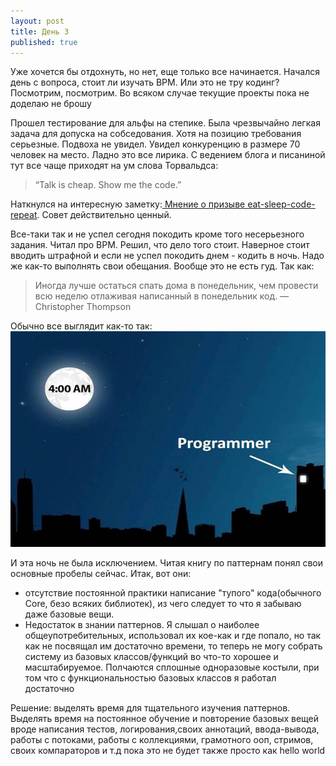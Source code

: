 ```yaml
---
layout: post
title: День 3
published: true
---
```


Уже хочется бы отдохнуть, но нет, еще только все начинается. Начался день с вопроса, стоит ли изучать BPM. Или это не тру кодинг? Посмотрим, посмотрим. Во всяком случае текущие проекты пока не доделаю не брошу

Прошел тестирование для альфы на степике. Была чрезвычайно легкая задача для допуска на собседования. Хотя на позицию требования серьезные. Подвоха не увидел. Увидел конкуренцию в размере 70 человек на место. Ладно это все лирика. С ведением блога и писаниной тут все чаще приходят на ум слова Торвальдса: 

> “Talk is cheap. Show me the code.”

Наткнулся на интересную заметку:[ Mнение о призыве eat-sleep-code-repeat](https://m.signalvnoise.com/eat-sleep-code-repeat-is-such-bullshit-c2a4d9beaaf5). Совет действительно ценный.

Все-таки так и не успел сегодня покодить кроме того несерьезного задания. Читал про BPM. Решил, что дело того стоит. 
Наверное стоит вводить штрафной и если не успел покодить днем - кодить в ночь. Надо же как-то выполнять свои обещания. Вообще это не есть гуд. Так как: 

>  Иногда лучше остаться спать дома в понедельник, чем провести всю неделю отлаживая написанный в понедельник код.
— Christopher Thompson

Обычно все выглядит как-то так: 
![Для кого я вставляю картинки?](/images/night.jpeg)

И эта ночь не была исключением. Читая книгу по паттернам понял свои основные пробелы сейчас. Итак, вот они:  
- отсутствие постоянной практики написание "тупого" кода(обычного Core, безо всяких библиотек), из чего следует то что я забываю даже базовые вещи.  
- Недостаток в знании паттернов. Я слышал о наиболее общеупотребительных, использовал их кое-как и где попало, но так как не посвящал им достаточно времени, то теперь не могу собрать систему из базовых классов/функций во что-то хорошее и масштабируемое. Полчаются сплошные одноразовые костыли, при том что с функциональностью базовых классов я работал достаточно

Решение: выделять время для тщательного изучения паттернов. Выделять время на постоянное обучение и повторение базовых вещей вроде написания тестов, логирования,своих аннотаций, ввода-вывода, работы с потоками, работы с коллекциями, грамотного ооп, стримов, своих компараторов и т.д пока это не будет также просто как hello world
